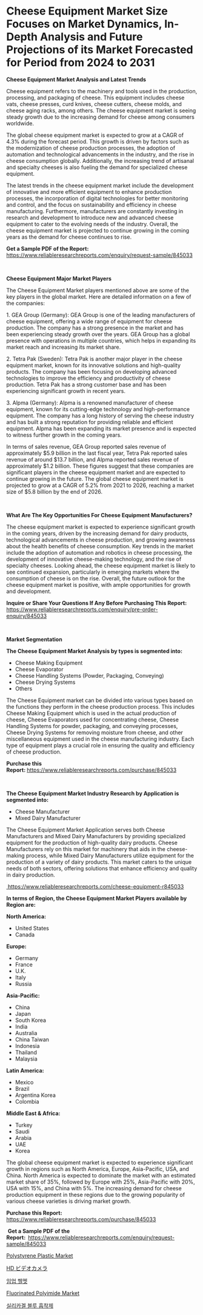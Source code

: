 <p><h1>Cheese Equipment Market Size Focuses on Market Dynamics, In-Depth Analysis and Future Projections of its Market Forecasted for Period from 2024 to 2031</h1></p><p><strong>Cheese Equipment Market Analysis and Latest Trends</strong></p>
<p><p>Cheese equipment refers to the machinery and tools used in the production, processing, and packaging of cheese. This equipment includes cheese vats, cheese presses, curd knives, cheese cutters, cheese molds, and cheese aging racks, among others. The cheese equipment market is seeing steady growth due to the increasing demand for cheese among consumers worldwide.</p><p>The global cheese equipment market is expected to grow at a CAGR of 4.3% during the forecast period. This growth is driven by factors such as the modernization of cheese production processes, the adoption of automation and technological advancements in the industry, and the rise in cheese consumption globally. Additionally, the increasing trend of artisanal and specialty cheeses is also fueling the demand for specialized cheese equipment.</p><p>The latest trends in the cheese equipment market include the development of innovative and more efficient equipment to enhance production processes, the incorporation of digital technologies for better monitoring and control, and the focus on sustainability and efficiency in cheese manufacturing. Furthermore, manufacturers are constantly investing in research and development to introduce new and advanced cheese equipment to cater to the evolving needs of the industry. Overall, the cheese equipment market is projected to continue growing in the coming years as the demand for cheese continues to rise.</p></p>
<p><strong>Get a Sample PDF of the Report:&nbsp;</strong> <a href="https://www.reliableresearchreports.com/enquiry/request-sample/845033">https://www.reliableresearchreports.com/enquiry/request-sample/845033</a></p>
<p>&nbsp;</p>
<p><strong>Cheese Equipment Major Market Players</strong></p>
<p><p>The Cheese Equipment Market players mentioned above are some of the key players in the global market. Here are detailed information on a few of the companies:</p><p>1. GEA Group (Germany): GEA Group is one of the leading manufacturers of cheese equipment, offering a wide range of equipment for cheese production. The company has a strong presence in the market and has been experiencing steady growth over the years. GEA Group has a global presence with operations in multiple countries, which helps in expanding its market reach and increasing its market share.</p><p>2. Tetra Pak (Sweden): Tetra Pak is another major player in the cheese equipment market, known for its innovative solutions and high-quality products. The company has been focusing on developing advanced technologies to improve the efficiency and productivity of cheese production. Tetra Pak has a strong customer base and has been experiencing significant growth in recent years.</p><p>3. Alpma (Germany): Alpma is a renowned manufacturer of cheese equipment, known for its cutting-edge technology and high-performance equipment. The company has a long history of serving the cheese industry and has built a strong reputation for providing reliable and efficient equipment. Alpma has been expanding its market presence and is expected to witness further growth in the coming years.</p><p>In terms of sales revenue, GEA Group reported sales revenue of approximately $5.9 billion in the last fiscal year, Tetra Pak reported sales revenue of around $13.7 billion, and Alpma reported sales revenue of approximately $1.2 billion. These figures suggest that these companies are significant players in the cheese equipment market and are expected to continue growing in the future. The global cheese equipment market is projected to grow at a CAGR of 5.2% from 2021 to 2026, reaching a market size of $5.8 billion by the end of 2026.</p></p>
<p>&nbsp;</p>
<p><strong>What Are The Key Opportunities For Cheese Equipment Manufacturers?</strong></p>
<p><p>The cheese equipment market is expected to experience significant growth in the coming years, driven by the increasing demand for dairy products, technological advancements in cheese production, and growing awareness about the health benefits of cheese consumption. Key trends in the market include the adoption of automation and robotics in cheese processing, the development of innovative cheese-making technology, and the rise of specialty cheeses. Looking ahead, the cheese equipment market is likely to see continued expansion, particularly in emerging markets where the consumption of cheese is on the rise. Overall, the future outlook for the cheese equipment market is positive, with ample opportunities for growth and development.</p></p>
<p><strong>Inquire or Share Your Questions If Any Before Purchasing This Report:</strong> <a href="https://www.reliableresearchreports.com/enquiry/pre-order-enquiry/845033">https://www.reliableresearchreports.com/enquiry/pre-order-enquiry/845033</a></p>
<p>&nbsp;</p>
<p><strong>Market Segmentation</strong></p>
<p><strong>The Cheese Equipment Market Analysis by types is segmented into:</strong></p>
<p><ul><li>Cheese Making Equipment</li><li>Cheese Evaporator</li><li>Cheese Handling Systems (Powder, Packaging, Conveying)</li><li>Cheese Drying Systems</li><li>Others</li></ul></p>
<p><p>The Cheese Equipment market can be divided into various types based on the functions they perform in the cheese production process. This includes Cheese Making Equipment which is used in the actual production of cheese, Cheese Evaporators used for concentrating cheese, Cheese Handling Systems for powder, packaging, and conveying processes, Cheese Drying Systems for removing moisture from cheese, and other miscellaneous equipment used in the cheese manufacturing industry. Each type of equipment plays a crucial role in ensuring the quality and efficiency of cheese production.</p></p>
<p><strong>Purchase this Report:&nbsp;</strong><a href="https://www.reliableresearchreports.com/purchase/845033">https://www.reliableresearchreports.com/purchase/845033</a></p>
<p>&nbsp;</p>
<p><strong>The Cheese Equipment Market Industry Research by Application is segmented into:</strong></p>
<p><ul><li>Cheese Manufacturer</li><li>Mixed Dairy Manufacturer</li></ul></p>
<p><p>The Cheese Equipment Market Application serves both Cheese Manufacturers and Mixed Dairy Manufacturers by providing specialized equipment for the production of high-quality dairy products. Cheese Manufacturers rely on this market for machinery that aids in the cheese-making process, while Mixed Dairy Manufacturers utilize equipment for the production of a variety of dairy products. This market caters to the unique needs of both sectors, offering solutions that enhance efficiency and quality in dairy production.</p></p>
<p><a href="https://www.reliableresearchreports.com/cheese-equipment-r845033">&nbsp;https://www.reliableresearchreports.com/cheese-equipment-r845033</a></p>
<p><strong>In terms of Region, the Cheese Equipment Market Players available by Region are:</strong></p>
<p>
    <p> <strong> North America: </strong>
        <ul>
            <li>United States</li>
            <li>Canada</li>
        </ul>
        </p> 
    <p> <strong> Europe: </strong>
        <ul>
            <li>Germany</li>
            <li>France</li>
            <li>U.K.</li>
            <li>Italy</li>
            <li>Russia</li>
        </ul>
        </p> 
    <p> <strong> Asia-Pacific: </strong>
        <ul>
            <li>China</li>
            <li>Japan</li>
            <li>South Korea</li>
            <li>India</li>
            <li>Australia</li>
            <li>China Taiwan</li>
            <li>Indonesia</li>
            <li>Thailand</li>
            <li>Malaysia</li>
        </ul>
        </p> 
    <p> <strong> Latin America: </strong>
        <ul>
            <li>Mexico</li>
            <li>Brazil</li>
            <li>Argentina Korea</li>
            <li>Colombia</li>
        </ul>
        </p> 
    <p> <strong> Middle East & Africa: </strong>
        <ul>
            <li>Turkey</li>
            <li>Saudi</li>
            <li>Arabia</li>
            <li>UAE</li>
            <li>Korea</li>
        </ul>
    </p>
    </p>
<p><p>The global cheese equipment market is expected to experience significant growth in regions such as North America, Europe, Asia-Pacific, USA, and China. North America is expected to dominate the market with an estimated market share of 35%, followed by Europe with 25%, Asia-Pacific with 20%, USA with 15%, and China with 5%. The increasing demand for cheese production equipment in these regions due to the growing popularity of various cheese varieties is driving market growth.</p></p>
<p><strong>Purchase this Report: </strong><a href="https://www.reliableresearchreports.com/purchase/845033">https://www.reliableresearchreports.com/purchase/845033</a></p>
<p>&nbsp;<strong>Get a Sample PDF of the Report:&nbsp;&nbsp;</strong><a href="https://www.reliableresearchreports.com/enquiry/request-sample/845033">https://www.reliableresearchreports.com/enquiry/request-sample/845033</a></p>
<p><strong></strong></p>
<p><p><a href="https://issuu.com/reportprime-2/docs/polystyrene-plastic-market-size-2030.pptx">Polystyrene Plastic Market</a></p><p><a href="https://medium.com/@eduardoramez/hd%E3%82%AB%E3%83%A0%E3%82%B3%E3%83%BC%E3%83%80%E3%83%BC%E3%81%AE%E5%B8%82%E5%A0%B4%E8%A6%8F%E6%A8%A1%E3%81%A8%E5%B8%82%E5%A0%B4%E5%8B%95%E5%90%91-%E5%AE%8C%E5%85%A8%E3%81%AA%E7%94%A3%E6%A5%AD%E6%A6%82%E8%A6%81-2024%E5%B9%B4%E3%81%8B%E3%82%892031%E5%B9%B4-1ed87bb2cc74">HD ビデオカメラ</a></p><p><a href="https://medium.com/@carolynurton5656/%EC%88%B2%EC%97%85-%ED%97%AC%EB%A9%A7-%EC%8B%9C%EC%9E%A5%EC%9D%80-%EC%8B%9C%EC%9E%A5-%EC%A0%90%EC%9C%A0%EC%9C%A8-%EA%B7%9C%EB%AA%A8-%EB%B0%8F-2031%EB%85%84%EA%B9%8C%EC%A7%80-%EC%98%88%EC%83%81%EB%90%9C-%EC%98%88%EC%B8%A1%EC%97%90-%EC%B4%88%EC%A0%90%EC%9D%84-%EB%A7%9E%EC%B6%A5%EB%8B%88%EB%8B%A4-0df7383f0805">임업 헬멧</a></p><p><a href="https://issuu.com/reportprime-2/docs/fluorinated-polyimide-market-size-2030.pptx">Fluorinated Polyimide Market</a></p><p><a href="https://medium.com/@crumbles67678/%EC%8B%A4%EB%A6%AC%EC%B9%B4-%EC%A0%A4-%EB%B8%94%EB%A3%A8-%EC%A0%9C%EC%8A%B5%EC%A0%9C-%EC%8B%9C%EC%9E%A5-%EA%B7%9C%EB%AA%A8%EB%8A%94-%EA%B8%80%EB%A1%9C%EB%B2%8C-%EC%82%B0%EC%97%85%EC%97%90%EC%84%9C-%EC%B5%9C%EA%B3%A0%EC%9D%98-%EB%A7%88%EC%BC%80%ED%8C%85-%EC%B1%84%EB%84%90%EC%9D%84-%EB%B3%B4%EC%97%AC%EC%A4%8D%EB%8B%88%EB%8B%A4-0282c68f0249">실리카겔 블루 흡착제</a></p></p>